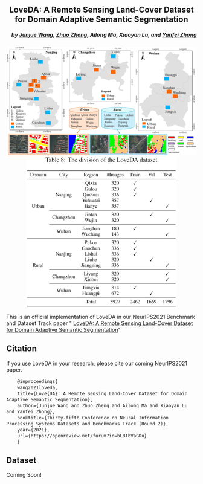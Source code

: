 <h2 align="center">LoveDA: A Remote Sensing Land-Cover Dataset for Domain Adaptive Semantic Segmentation</h2>

<h5 align="right">by <a href="https://junjue-wang.github.io/homepage/">Junjue Wang</a>, <a href="http://zhuozheng.top/">Zhuo Zheng</a>, Ailong Ma, Xiaoyan Lu, and <a href="http://rsidea.whu.edu.cn/">Yanfei Zhong</a></h5>

<div align="center">
  <img src="https://github.com/Junjue-Wang/resources/blob/main/LoveDA/LoveDA.jpg?raw=true">
  <img width="400px" height="400px" src="https://github.com/Junjue-Wang/resources/blob/main/LoveDA/division.png?raw=true">
</div>


This is an official implementation of LoveDA in our NeurIPS2021 Benchmark and Dataset Track paper "
<a href="https://www.researchgate.net/publication/353357122_FactSeg_Foreground_Activation_Driven_Small_Object_Semantic_Segmentation_in_Large-Scale_Remote_Sensing_Imagery">
LoveDA: A Remote Sensing Land-Cover Dataset for Domain Adaptive Semantic Segmentation</a>"


## Citation
If you use LoveDA in your research, please cite our coming NeurIPS2021 paper.
```text
    @inproceedings{
    wang2021loveda,
    title={Love{DA}: A Remote Sensing Land-Cover Dataset for Domain Adaptive Semantic Segmentation},
    author={Junjue Wang and Zhuo Zheng and Ailong Ma and Xiaoyan Lu and Yanfei Zhong},
    booktitle={Thirty-fifth Conference on Neural Information Processing Systems Datasets and Benchmarks Track (Round 2)},
    year={2021},
    url={https://openreview.net/forum?id=bLBIbVaGDu}
    }
```


## Dataset
Coming Soon!